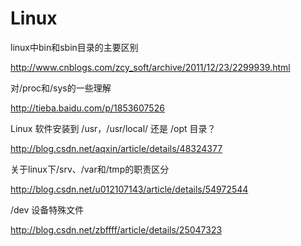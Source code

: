 # Linux
linux中bin和sbin目录的主要区别

http://www.cnblogs.com/zcy_soft/archive/2011/12/23/2299939.html

对/proc和/sys的一些理解

http://tieba.baidu.com/p/1853607526

Linux 软件安装到 /usr，/usr/local/ 还是 /opt 目录？

http://blog.csdn.net/aqxin/article/details/48324377

关于linux下/srv、/var和/tmp的职责区分

http://blog.csdn.net/u012107143/article/details/54972544

/dev 设备特殊文件

http://blog.csdn.net/zbffff/article/details/25047323
